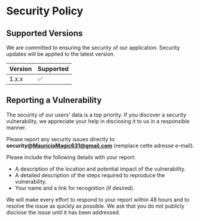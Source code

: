 # Security Policy

## Supported Versions

We are committed to ensuring the security of our application. Security updates will be applied to the latest version.

| Version | Supported          |
| ------- | ------------------ |
| 1.x.x   | :white_check_mark: |

## Reporting a Vulnerability

The security of our users' data is a top priority. If you discover a security vulnerability, we appreciate your help in disclosing it to us in a responsible manner.

Please report any security issues directly to **security@MauricioMagic631@gmail.com** (remplace cette adresse e-mail).

Please include the following details with your report:
* A description of the location and potential impact of the vulnerability.
* A detailed description of the steps required to reproduce the vulnerability.
* Your name and a link for recognition (if desired).

We will make every effort to respond to your report within 48 hours and to resolve the issue as quickly as possible. We ask that you do not publicly disclose the issue until it has been addressed.
